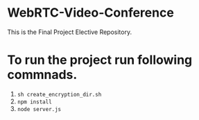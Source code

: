 # WebRTC-Video-Conference
This is the Final Project Elective Repository.

# To run the project run following commnads.
1. `sh create_encryption_dir.sh`
2. `npm install`
3. `node server.js` 
